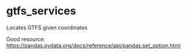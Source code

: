 # gtfs_services
Locates GTFS given coordinates

Good resource: https://pandas.pydata.org/docs/reference/api/pandas.set_option.html
